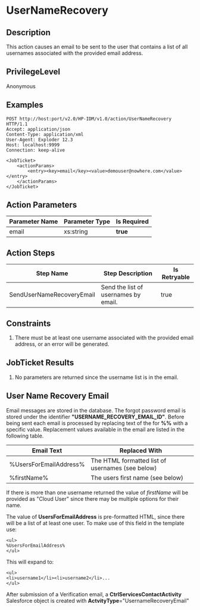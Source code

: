 # UserNameRecovery

## Description ##

This action causes an email to be sent to the user that contains a list of all usernames associated with the provided email address.

## PrivilegeLevel ##

Anonymous

## Examples ##

	POST http://host:port/v2.0/HP-IDM/v1.0/action/UserNameRecovery HTTP/1.1
	Accept: application/json
	Content-Type: application/xml
	User-Agent: Exploder 12.3
	Host: localhost:9999
	Connection: keep-alive
	
	<JobTicket>
		<actionParams>
			<entry><key>email</key><value>demouser@nowhere.com</value></entry>
		</actionParams>
	</JobTicket>

## Action Parameters ##

| Parameter Name	| Parameter Type 	| Is Required 	|
| :--	| :--	| :- 	|
| email 	| xs:string 	| **true** 	|

## Action Steps ##

| Step Name 	| Step Description 	| Is Retryable 	|
| -----------	| ------------------	| -------------	|
| SendUserNameRecoveryEmail	| Send the list of usernames by email. 	| true 	|

## Constraints ##

1. There must be at least one username associated with the provided email address, or an error will be generated.

## JobTicket Results ##

1. No parameters are returned since the username list is in the email.

## User Name Recovery Email ##

Email messages are stored in the database. The forgot password email is stored under the identifier **"USERNAME_RECOVERY_EMAIL_ID"**. Before being sent each email is processed by replacing text of the for **%<keyword>%** with a specific value. Replacement values available in the email are listed in the following table.

| Email Text 	| Replaced With 	|
| -- 	| -- 	|
| %UsersForEmailAddress% 	| The HTML formatted list of usernames (see below) 	|
| %firstName% 	| The users first name (see below)	|

If there is more than one username returned the value of *firstName* will be provided as "Cloud User" since there may be multiple options for their name.

The value of **UsersForEmailAddress** is pre-formatted HTML, since there will be a list of at least one user. To make use of this field in the template use:

	<ul>
	%UsersForEmailAddress%
	</ul>

This will expand to:

	<ul>
	<li>username1</li><li>username2</li>...
	</ul>

After submission of a Verification email, a **CtrlServicesContactActivity** Salesforce object is created with **ActvityType**="UsernameRecoveryEmail"
